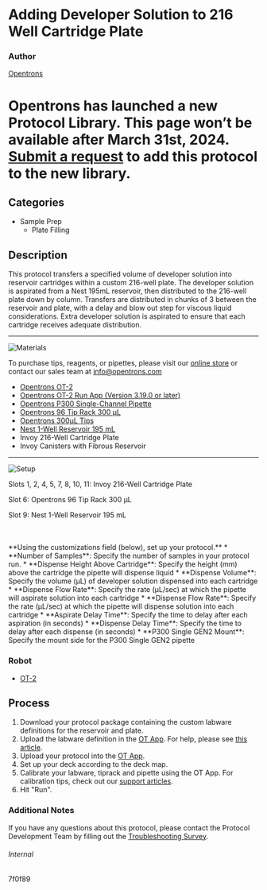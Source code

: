 # Adding Developer Solution to 216 Well Cartridge Plate

### Author
[Opentrons](https://opentrons.com/)


# Opentrons has launched a new Protocol Library. This page won’t be available after March 31st, 2024. [Submit a request](https://docs.google.com/forms/d/e/1FAIpQLSdYYp9QCKow4nn0KlCVsMS3HX0eJ0N9O7-erajKvcpT0lWbSg/viewform) to add this protocol to the new library.

## Categories
* Sample Prep
	* Plate Filling


## Description
This protocol transfers a specified volume of developer solution into reservoir cartridges within a custom 216-well plate. The developer solution is aspirated from a Nest 195mL reservoir, then distributed to the 216-well plate down by column. Transfers are distributed in chunks of 3 between the reservoir and plate, with a delay and blow out step for viscous liquid considerations. Extra developer solution is aspirated to ensure that each cartridge receives adequate distribution.


---
![Materials](https://s3.amazonaws.com/opentrons-protocol-library-website/custom-README-images/001-General+Headings/materials.png)

To purchase tips, reagents, or pipettes, please visit our [online store](https://shop.opentrons.com/) or contact our sales team at [info@opentrons.com](mailto:info@opentrons.com)

* [Opentrons OT-2](https://shop.opentrons.com/collections/ot-2-robot/products/ot-2)
* [Opentrons OT-2 Run App (Version 3.19.0 or later)](https://opentrons.com/ot-app/)
* [Opentrons P300 Single-Channel Pipette](https://shop.opentrons.com/collections/ot-2-pipettes)
* [Opentrons 96 Tip Rack 300 µL](https://labware.opentrons.com/opentrons_96_tiprack_300ul?category=tipRack)
* [Opentrons 300µL Tips](https://shop.opentrons.com/collections/opentrons-tips/products/opentrons-300ul-tips)
* [Nest 1-Well Reservoir 195 mL](https://shop.opentrons.com/collections/reservoirs/products/nest-1-well-reservoir-195-ml)
* Invoy 216-Well Cartridge Plate
* Invoy Canisters with Fibrous Reservoir



---
![Setup](https://s3.amazonaws.com/opentrons-protocol-library-website/custom-README-images/001-General+Headings/Setup.png)

Slots 1, 2, 4, 5, 7, 8, 10, 11: Invoy 216-Well Cartridge Plate

Slot 6: Opentrons 96 Tip Rack 300 µL

Slot 9: Nest 1-Well Reservoir 195 mL




</br>
</br>
**Using the customizations field (below), set up your protocol.**
* **Number of Samples**: Specify the number of samples in your protocol run.
* **Dispense Height Above Cartridge**: Specify the height (mm) above the cartridge the pipette will dispense liquid
* **Dispense Volume**: Specify the volume (µL) of developer solution dispensed into each cartridge
* **Dispense Flow Rate**: Specify the rate (µL/sec) at which the pipette will aspirate solution into each cartridge
* **Dispense Flow Rate**: Specify the rate (µL/sec) at which the pipette will dispense solution into each cartridge
* **Aspirate Delay Time**: Specify the time to delay after each aspiration (in seconds)
* **Dispense Delay Time**: Specify the time to delay after each dispense (in seconds)
* **P300 Single GEN2 Mount**: Specify the mount side for the P300 Single GEN2 pipette

### Robot
* [OT-2](https://opentrons.com/ot-2)

## Process

1. Download your protocol package containing the custom labware definitions for the reservoir and plate.
2. Upload the labware definition in the [OT App](https://opentrons.com/ot-app). For help, please see [this article](https://support.opentrons.com/en/articles/3136506-using-labware-in-your-protocols).
3. Upload your protocol into the [OT App](https://opentrons.com/ot-app).
4. Set up your deck according to the deck map.
5. Calibrate your labware, tiprack and pipette using the OT App. For calibration tips, check out our [support articles](https://support.opentrons.com/en/collections/1559720-guide-for-getting-started-with-the-ot-2).
6. Hit "Run".

### Additional Notes
If you have any questions about this protocol, please contact the Protocol Development Team by filling out the [Troubleshooting Survey](https://protocol-troubleshooting.paperform.co/).

###### Internal
7f0f89
